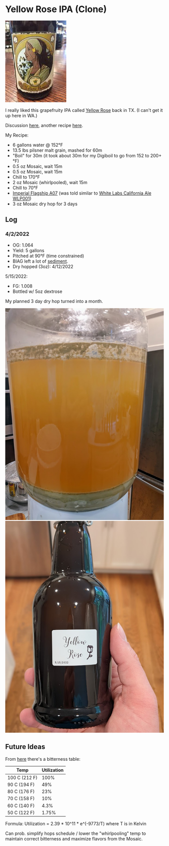 Yellow Rose IPA (Clone)
===================
![image](images/Yellow_Rose_IPA.png)

I really liked this grapefruity IPA called [Yellow Rose](https://www.lonepint.com/the-core-brews) back in TX.  (I can't get it up here in WA.)

Discussion [here](https://www.homebrewtalk.com/threads/mosaic-s-m-a-s-h-yellow-rose-clone.494127/),
another recipe [here](https://www.homebrewersassociation.org/homebrew-recipe/yellow-rose-smash/).

My Recipe:
- 6 gallons water @ 152°F
- 13.5 lbs pilsner malt grain, mashed for 60m
- "Boil" for 30m (it took about 30m for my Digiboil to go from 152 to 200+°F)
- 0.5 oz Mosaic, wait 15m
- 0.5 oz Mosaic, wait 15m
- Chill to 170°F
- 2 oz Mosaic (whirlpooled), wait 15m
- Chill to 70°F
- [Imperial Flagship A07](https://www.imperialyeast.com/organic-yeast-strains/yeast-types/ale/flagship/)
  (was told similar to [White Labs California Ale WLP001](https://www.whitelabs.com/yeast-single?id=101&type=YEAST&style_type=0))
- 3 oz Mosaic dry hop for 3 days

Log
---

### 4/2/2022
- OG: 1.064
- Yield: 5 gallons
- Pitched at 90°F (time constrained)
- BIAG left a lot of [sediment](https://photos.app.goo.gl/tbKWbANu6yQa7uBR6).
- Dry hopped (3oz): 4/12/2022

5/15/2022:

- FG: 1.008
- Bottled w/ 5oz dextrose

My planned 3 day dry hop turned into a month.

![image](images/PXL_20220515_172413601.MP.jpg) ![image](images/PXL_20220515_181223341.PORTRAIT.jpg)


Future Ideas
------------
From [here](https://beersmith.com/blog/2019/12/18/hop-utilization-in-the-whirlpool-for-beer-brewing/)  there's a bitterness table:

| Temp         |Utilization|
|--------------|-----------|
|100 C (212 F) |      100% |
| 90 C (194 F) |       49% |
| 80 C (176 F) |       23% |
| 70 C (158 F) |       10% |
| 60 C (140 F) |      4.3% |
| 50 C (122 F) |     1.75% |

Formula: Utilization = 2.39 * 10^11 * e^(-9773/T) where T is in Kelvin

Can prob. simplify hops schedule / lower the "whirlpooling" temp to maintain correct bitterness and maximize flavors from the Mosaic.
